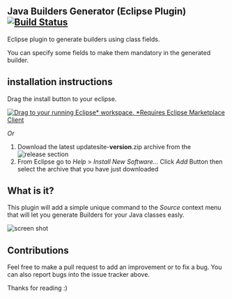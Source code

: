 ## Java Builders Generator (Eclipse Plugin)  [![Build Status](https://travis-ci.org/khabali/java-builders-generator.svg?branch=master)](https://travis-ci.org/khabali/java-builders-generator) 

Eclipse plugin to generate builders using class fields.

You can specify some fields to make them mandatory in the generated builder.
## installation instructions
Drag the install button to your eclipse.

[![Drag to your running Eclipse* workspace. *Requires Eclipse Marketplace Client](https://marketplace.eclipse.org/sites/all/themes/solstice/public/images/marketplace/btn-install.png)](http://marketplace.eclipse.org/marketplace-client-intro?mpc_install=3494661 "Drag to your running Eclipse* workspace. *Requires Eclipse Marketplace Client")

*Or*
1) Download the latest updatesite-**version**.zip archive from the ![release section](https://github.com/khabali/java-builders-generator/releases "release section")
2) From Eclipse go to _Help_ > _Install New Software..._ Click _Add_ Button then select the archive that you have just downloaded

## What is it?
This plugin will add a simple unique command to the _Source_ context menu that will let you generate Builders for your Java classes easly.

![screen shot](https://github.com/khabali/java-builders-generator/blob/master/screenshots/java-builders-generator-menu.png)

## Contributions
Feel free to make a pull request to add an improvement or to fix a bug. You can also report bugs into the issue tracker above.

Thanks for reading :)
